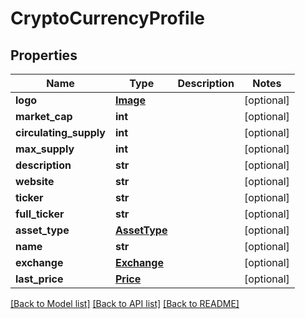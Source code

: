 # CryptoCurrencyProfile

## Properties
Name | Type | Description | Notes
------------ | ------------- | ------------- | -------------
**logo** | [**Image**](Image.md) |  | [optional] 
**market_cap** | **int** |  | [optional] 
**circulating_supply** | **int** |  | [optional] 
**max_supply** | **int** |  | [optional] 
**description** | **str** |  | [optional] 
**website** | **str** |  | [optional] 
**ticker** | **str** |  | [optional] 
**full_ticker** | **str** |  | [optional] 
**asset_type** | [**AssetType**](AssetType.md) |  | [optional] 
**name** | **str** |  | [optional] 
**exchange** | [**Exchange**](Exchange.md) |  | [optional] 
**last_price** | [**Price**](Price.md) |  | [optional] 

[[Back to Model list]](../README.md#documentation-for-models) [[Back to API list]](../README.md#documentation-for-api-endpoints) [[Back to README]](../README.md)

